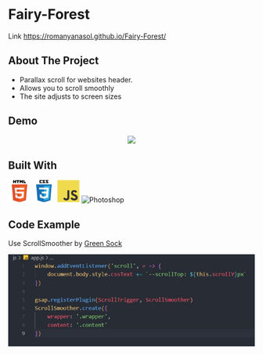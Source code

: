 # Fairy-Forest

Link https://romanyanasol.github.io/Fairy-Forest/

## About The Project

- Parallax scroll for websites header.  
- Allows you to scroll smoothly     
- The site adjusts to screen sizes 

## Demo

<p align="center">
<img src="https://github.com/RomanyanaSol/Fairy-Forest/blob/main/demo.gif" >
</p>

## Built With

<img src = 'https://raw.githubusercontent.com/devicons/devicon/master/icons/html5/html5-original-wordmark.svg' width="46" height="46" alt="HTML"/> <img src = 'https://raw.githubusercontent.com/devicons/devicon/master/icons/css3/css3-original-wordmark.svg' width="46" height="46" alt="CSS" /> <img src = 'https://raw.githubusercontent.com/devicons/devicon/master/icons/javascript/javascript-original.svg' width="46" height="46" alt="CSS" /> <img src="https://raw.githubusercontent.com/danielcranney/readme-generator/main/public/icons/skills/photoshop-colored.svg" width="46" height="46" alt="Photoshop" />

## Code Example

Use ScrollSmoother by <a href = "https://greensock.com/scrollsmoother/">Green Sock</a>

<p align="center">
<img src="https://github.com/RomanyanaSol/Fairy-Forest/blob/main/ScrollSmoother.jpg" >
</p>
